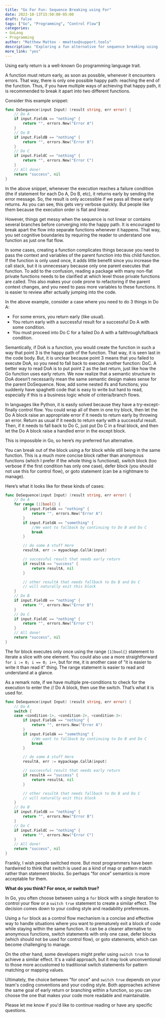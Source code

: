 ```yaml
---
title: "Go For Fun: Sequence Breaking using For"
date: 2023-10-13T15:50:00-05:00
draft: false
tags: ["Go", "Programming", "Control Flow"]
categories:
- GoLang
- Programming
author: "Matthew Mattox - mmattox@support.tools"
description: "Exploring a fun alternative for sequence breaking using 'for' in Go."
more_link: "yes"
---
```


Using early return is a well-known Go programming language trait.

A function must return early, as soon as possible, whenever it encounters errors. That way, there is only one possible happy path: reaching the end of the function. Thus, if you have multiple ways of achieving that happy path, it is recommended to break it apart into two different functions.

Consider this example snippet:

```go
func DoSequence(input Input) (result string, err error) {
    // Do A
    if input.FieldA == "nothing" {
        return "", errors.New("Error A")
    }
    // Do B
    if input.FieldB == "nothing" {
        return "", errors.New("Error B")
    }
    // Do C
    if input.FieldC == "nothing" {
        return "", errors.New("Error C")
    }
    // All done!
    return "success", nil
}
```

In the above snippet, whenever the execution reaches a failure condition (the if statement for each Do A, Do B, etc), it returns early by sending the error message. So, the result is only accessible if we pass all these early returns. As you can see, this gets very verbose quickly. But people like them because the execution order is flat and linear.

However, things get messy when the sequence is not linear or contains several branches before converging into the happy path. It is encouraged to break apart the flow into separate functions whenever it happens. That way, you set cognitive boundaries by requiring the reader to understand one function as just one flat flow.

In some cases, creating a function complicates things because you need to pass the context and variables of the parent function into this child function. If the function is only used once, it adds little benefit since you increase the call stack, but it is unnecessary because only one parent executes that function. To add to the confusion, reading a package with many non-flat private functions needs to be clarified at which level those private functions are called. This also makes your code prone to refactoring if the parent context changes, and you need to pass more variables to these functions. It is easier to review after actually jumping into the code.

In the above example, consider a case where you need to do 3 things in Do A:

- For some errors, you return early (like usual).
- You return early with a successful result for a successful Do A with some condition.
- You must proceed into Do C for a failed Do A with a fallthrough/fallback condition.

Semantically, if DoA is a function, you would create the function in such a way that point 3 is the happy path of the function. That way, it is seen last in the code body. But, it is unclear because point 3 means that you failed to execute DoA, so you need to fall back to execute another function: DoC. A better way to read DoA is to put point 2 as the last return, just like how the Go function uses early return. We now realize that a semantic structure in DoA doesn’t necessarily mean the same semantic design makes sense for the parent DoSequence. Now, add some nested ifs and functions; you suddenly have spaghetti code that is easy to write but hard to read, especially if this is a business logic whole of criteria/branch flows.

In languages like Python, it is easily solved because they have a try-except-finally control flow. You could wrap all of them in one try block, then let the Do A block raise an appropriate error if it needs to return early by throwing an error. Return as usual if it needs to return early with a successful result. Then, if it needs to fall back to Do C, just put Do C in a final block, and then let the Do A block raise a handled error in the except block.

This is impossible in Go, so here’s my preferred fun alternative.

You can break out of the block using a for block while still being in the same function. This is a much more concise block rather than anonymous functions (which I prefer if the whole thing is functional), switch block (too verbose if the first condition has only one case), defer block (you should not use this for control flow), or goto statement (can be a nightmare to manage).

Here’s what it looks like for these kinds of cases:

```go
func DoSequence(input Input) (result string, err error) {
    // Do A
    for range [1]bool{} {
        if input.FieldA == "nothing" {
            return "", errors.New("Error A")
        }
        if input.FieldA == "something" {
            //We want to fallback by continuing to Do B and Do C
            break
        }

        // do some A stuff Here
        resultA, err := mypackage.CallA(input)

        // successful result that needs early return
        if resultA == "success" {
            return resultA, nil
        }

        // other resultA that needs fallback to Do B and Do C
        // will naturally exit this block
    }
    // Do B
    if input.FieldB == "nothing" {
        return "", errors.New("Error B")
    }
    // Do C
    if input.FieldC == "nothing" {
        return "", errors.New("Error C")
    }
    // All done!
    return "success", nil
}
```

The for block executes only once using the range `[1]bool{}` statement to iterate a slice with one element. You could also use a more straightforward `for i := 0; i == 0; i++`, but for me, it is another case of "it is easier to write it than read it" thing. The range statement is easier to read and understand at a glance.

As a remark note, if we have multiple pre-conditions to check for the execution to enter the // Do A block, then use the switch. That’s what it is used for.

```go
func DoSequence(input Input) (result string, err error) {
    // Do A
    switch {
    case <condition-1>, <condition-2>, <condition-3>:
        if input.FieldA == "nothing" {
            return "", errors.New("Error A")
        }
        if input.FieldA == "something" {
            //We want to fallback by continuing to Do B and Do C
            break
        }

        // do some A stuff Here
        resultA, err := mypackage.CallA(input)

        // successful result that needs early return
        if resultA == "success" {
            return resultA, nil
        }

        // other resultA that needs fallback to Do B and Do C
        // will naturally exit this block
    }
    // Do B
    if input.FieldB == "nothing" {
        return "", errors.New("Error B")
    }
    // Do C
    if input.FieldC == "nothing" {
        return "", errors.New("Error C")
    }
    // All done!
    return "success", nil
}
```

Frankly, I wish people switched more. But most programmers have been hardwired to think that switch is used as a kind of map or pattern match rather than statement blocks. So perhaps “for once” semantics is more acceptable for them.

**What do you think? For once, or switch true?**

In Go, you often choose between using a `for` block with a single iteration to control your flow or a `switch true` statement to create a similar effect. The decision comes down to your coding style and readability preferences.

Using a `for` block as a control flow mechanism is a concise and effective way to handle situations where you want to prematurely exit a block of code while staying within the same function. It can be a cleaner alternative to anonymous functions, switch statements with only one case, defer blocks (which should not be used for control flow), or goto statements, which can become challenging to manage.

On the other hand, some developers might prefer using `switch true` to achieve a similar effect. It's a valid approach, but it may look unconventional to those more accustomed to traditional switch statements for pattern matching or mapping values.

Ultimately, the choice between "for once" and `switch true` depends on your team's coding conventions and your coding style. Both approaches achieve the same goal of early return or branching within a function, so you can choose the one that makes your code more readable and maintainable.

Please let me know if you'd like to continue reading or have any specific questions.
